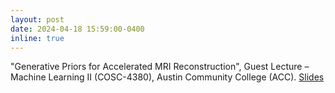 ```yaml
---
layout: post
date: 2024-04-18 15:59:00-0400
inline: true
---
```


"Generative Priors for Accelerated MRI Reconstruction", Guest Lecture – Machine Learning II (COSC-4380), Austin Community College (ACC). [Slides](https://asad-aali.github.io/assets/pdf/ece_outstanding_grad24.pdf)